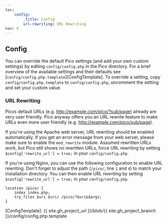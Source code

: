```yaml
---
toc:
    config:
        _title: Config
        url-rewriting: URL Rewriting
nav: 6
---
```


## Config

You can override the default Pico settings (and add your own custom settings) by editing `config/config.php` in the Pico directory. For a brief overview of the available settings and their defaults see [`config/config.php.template`][ConfigTemplate]. To override a setting, copy `config/config.php.template` to `config/config.php`, uncomment the setting and set your custom value.

### URL Rewriting

Picos default URLs (e.g. http://example.com/pico/?sub/page) already are very user friendly. Pico anyway offers you an URL rewrite feature to make URLs even more user friendly (e.g. http://example.com/pico/sub/page).

If you're using the Apache web server, URL rewriting should be enabled automatically. If you get an error message from your web server, please make sure to enable the `mod_rewrite` module. Assumed rewritten URLs work, but Pico still shows no rewritten URLs, force URL rewriting by setting `$config['rewrite_url'] = true;` in your `config/config.php`.

If you're using Nginx, you can use the following configuration to enable URL rewriting. Don't forget to adjust the path (`/pico/`; line `1` and `4`) to match your installation directory. You can then enable URL rewriting by setting `$config['rewrite_url'] = true;` in your `config/config.php`.

    location /pico/ {
        index index.php;
        try_files $uri $uri/ /pico/?$uri&$args;
    }

[ConfigTemplate]: {{ site.gh_project_url }}/blob/{{ site.gh_project_branch }}/config/config.php.template
